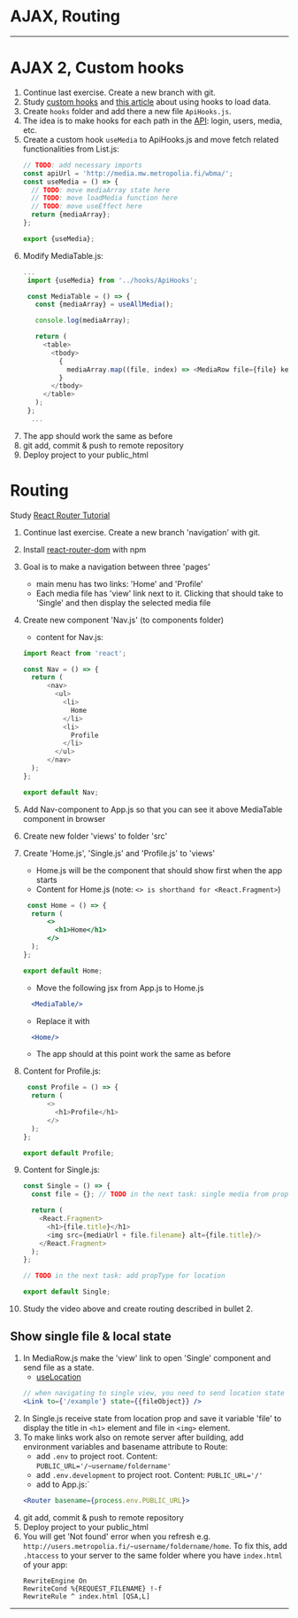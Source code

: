 # AJAX, Routing

---

# AJAX 2, Custom hooks
1. Continue last exercise. Create a new branch with git.
2. Study [custom hooks](https://reactjs.org/docs/hooks-custom.html) and [this article](https://medium.com/@cwlsn/how-to-fetch-data-with-react-hooks-in-a-minute-e0f9a15a44d6) about using hooks to load data.
3. Create `hooks` folder and add there a new file `ApiHooks.js`.
4. The idea is to make hooks for each path in the [API](https://media.mw.metropolia.fi/wbma/docs/): login, users, media, etc.
5. Create a custom hook `useMedia` to ApiHooks.js and move fetch related functionalities from List.js:
   ```javascript
   // TODO: add necessary imports
   const apiUrl = 'http://media.mw.metropolia.fi/wbma/';
   const useMedia = () => {
     // TODO: move mediaArray state here
     // TODO: move loadMedia function here
     // TODO: move useEffect here
     return {mediaArray};
   };

   export {useMedia};
   ```
6. Modify MediaTable.js:
   ```javascript
   ...
    import {useMedia} from '../hooks/ApiHooks';
   
    const MediaTable = () => {
      const {mediaArray} = useAllMedia();
   
      console.log(mediaArray);
   
      return (
        <table>
          <tbody>
            {
              mediaArray.map((file, index) => <MediaRow file={file} key={index}/>)
            }
          </tbody>
        </table>
      );
    };
     ...
     ```
7. The app should work the same as before
8. git add, commit & push to remote repository
9. Deploy project to your public_html

# Routing 

Study [React Router Tutorial](https://www.youtube.com/watch?v=UjHT_NKR_gU)

1. Continue last exercise. Create a new branch 'navigation' with git.
2. Install [react-router-dom](https://reactrouter.com/docs/en/v6/getting-started/tutorial#tutorial) with npm
3. Goal is to make a navigation between three 'pages'
    * main menu has two links: 'Home' and 'Profile'
    * Each media file has 'view' link next to it. Clicking that should take to 'Single' and then display the selected media file
4. Create new component 'Nav.js' (to components folder)
    * content for Nav.js:
    ```javascript
    import React from 'react';
    
    const Nav = () => {
      return (
          <nav>
            <ul>
              <li>
                Home
              </li>
              <li>
                Profile
              </li>
            </ul>
          </nav>
      );
    };
    
    export default Nav;
    ```
1. Add Nav-component to App.js so that you can see it above MediaTable component in browser
1. Create new folder 'views' to folder 'src'
1. Create 'Home.js', 'Single.js' and 'Profile.js' to 'views'
    * Home.js will be the component that should show first when the app starts
    * Content for Home.js (note: `<> is shorthand for <React.Fragment>`)
    ```jsx harmony
     const Home = () => {
      return (
          <>
            <h1>Home</h1>
          </>
      );
    };
    
    export default Home;
    ```
 
    * Move the following jsx from App.js to Home.js
    ```jsx harmony
      <MediaTable/>
    ```
    * Replace it with
    ```jsx harmony
      <Home/>
    ``` 
    * The app should at this point work the same as before
1. Content for Profile.js:
    ```javascript
     const Profile = () => {
      return (
          <>
            <h1>Profile</h1>
          </>
      );
    };
    
    export default Profile;
    ```
1. Content for Single.js:
   ```javascript
   const Single = () => {
     const file = {}; // TODO in the next task: single media from props.location.state
   
     return (
       <React.Fragment>
         <h1>{file.title}</h1>
         <img src={mediaUrl + file.filename} alt={file.title}/>
       </React.Fragment>
     );
   };
   
   // TODO in the next task: add propType for location
   
   export default Single;

   ```
1. Study the video above and create routing described in bullet 2.
   
## Show single file & local state
  
1. In MediaRow.js make the 'view' link to open 'Single' component and send file as a state.
   - [useLocation](https://reactrouter.com/docs/en/v6/api#uselocation)
    ```jsx harmony
    // when navigating to single view, you need to send location state to define which media to show
    <Link to={'/example'} state={{fileObject}} />
    ```
1. In Single.js receive state from location prop and save it variable 'file' to display the title in `<h1>` element and file in `<img>` element.
1. To make links work also on remote server after building, add environment variables and basename attribute to Route:
   - add `.env` to project root. Content: `PUBLIC_URL='/~username/foldername'`
   - add `.env.development` to project root. Content: `PUBLIC_URL='/'`
   - add to App.js:`
    ```jsx harmony
    <Router basename={process.env.PUBLIC_URL}>
    ```
1. git add, commit & push to remote repository
1. Deploy project to your public_html
1. You will get 'Not found' error when you refresh e.g. `http://users.metropolia.fi/~username/foldername/home`. To fix this, add `.htaccess` to your server to the same folder where you have `index.html` of your app:
   ```text
   RewriteEngine On
   RewriteCond %{REQUEST_FILENAME} !-f
   RewriteRule ^ index.html [QSA,L]
   ``` 

---

